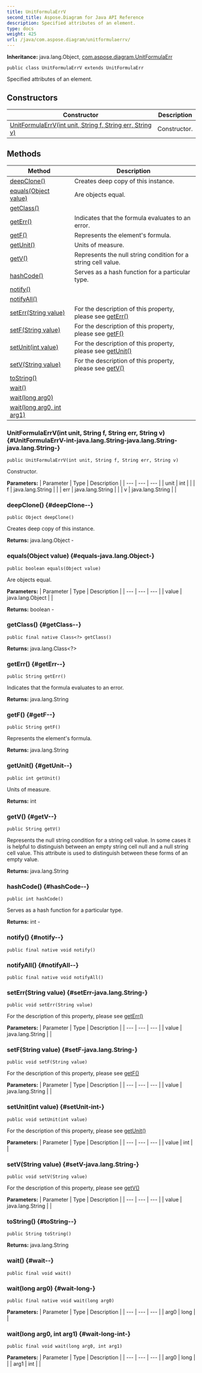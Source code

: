 ```yaml
---
title: UnitFormulaErrV
second_title: Aspose.Diagram for Java API Reference
description: Specified attributes of an element.
type: docs
weight: 425
url: /java/com.aspose.diagram/unitformulaerrv/
---
```


**Inheritance:**
java.lang.Object, [com.aspose.diagram.UnitFormulaErr](../../com.aspose.diagram/unitformulaerr)
```
public class UnitFormulaErrV extends UnitFormulaErr
```

Specified attributes of an element.
## Constructors

| Constructor | Description |
| --- | --- |
| [UnitFormulaErrV(int unit, String f, String err, String v)](#UnitFormulaErrV-int-java.lang.String-java.lang.String-java.lang.String-) | Constructor. |
## Methods

| Method | Description |
| --- | --- |
| [deepClone()](#deepClone--) | Creates deep copy of this instance. |
| [equals(Object value)](#equals-java.lang.Object-) | Are objects equal. |
| [getClass()](#getClass--) |  |
| [getErr()](#getErr--) | Indicates that the formula evaluates to an error. |
| [getF()](#getF--) | Represents the element's formula. |
| [getUnit()](#getUnit--) | Units of measure. |
| [getV()](#getV--) | Represents the null string condition for a string cell value. |
| [hashCode()](#hashCode--) | Serves as a hash function for a particular type. |
| [notify()](#notify--) |  |
| [notifyAll()](#notifyAll--) |  |
| [setErr(String value)](#setErr-java.lang.String-) | For the description of this property, please see [getErr()](../../com.aspose.diagram/unitformulaerr\#getErr--) |
| [setF(String value)](#setF-java.lang.String-) | For the description of this property, please see [getF()](../../com.aspose.diagram/unitformulaerr\#getF--) |
| [setUnit(int value)](#setUnit-int-) | For the description of this property, please see [getUnit()](../../com.aspose.diagram/unitformulaerr\#getUnit--) |
| [setV(String value)](#setV-java.lang.String-) | For the description of this property, please see [getV()](../../com.aspose.diagram/unitformulaerrv\#getV--) |
| [toString()](#toString--) |  |
| [wait()](#wait--) |  |
| [wait(long arg0)](#wait-long-) |  |
| [wait(long arg0, int arg1)](#wait-long-int-) |  |
### UnitFormulaErrV(int unit, String f, String err, String v) {#UnitFormulaErrV-int-java.lang.String-java.lang.String-java.lang.String-}
```
public UnitFormulaErrV(int unit, String f, String err, String v)
```


Constructor.

**Parameters:**
| Parameter | Type | Description |
| --- | --- | --- |
| unit | int |  |
| f | java.lang.String |  |
| err | java.lang.String |  |
| v | java.lang.String |  |

### deepClone() {#deepClone--}
```
public Object deepClone()
```


Creates deep copy of this instance.

**Returns:**
java.lang.Object - 
### equals(Object value) {#equals-java.lang.Object-}
```
public boolean equals(Object value)
```


Are objects equal.

**Parameters:**
| Parameter | Type | Description |
| --- | --- | --- |
| value | java.lang.Object |  |

**Returns:**
boolean - 
### getClass() {#getClass--}
```
public final native Class<?> getClass()
```




**Returns:**
java.lang.Class<?>
### getErr() {#getErr--}
```
public String getErr()
```


Indicates that the formula evaluates to an error.

**Returns:**
java.lang.String
### getF() {#getF--}
```
public String getF()
```


Represents the element's formula.

**Returns:**
java.lang.String
### getUnit() {#getUnit--}
```
public int getUnit()
```


Units of measure.

**Returns:**
int
### getV() {#getV--}
```
public String getV()
```


Represents the null string condition for a string cell value. In some cases it is helpful to distinguish between an empty string cell null and a null string cell value. This attribute is used to distinguish between these forms of an empty value.

**Returns:**
java.lang.String
### hashCode() {#hashCode--}
```
public int hashCode()
```


Serves as a hash function for a particular type.

**Returns:**
int - 
### notify() {#notify--}
```
public final native void notify()
```




### notifyAll() {#notifyAll--}
```
public final native void notifyAll()
```




### setErr(String value) {#setErr-java.lang.String-}
```
public void setErr(String value)
```


For the description of this property, please see [getErr()](../../com.aspose.diagram/unitformulaerr\#getErr--)

**Parameters:**
| Parameter | Type | Description |
| --- | --- | --- |
| value | java.lang.String |  |

### setF(String value) {#setF-java.lang.String-}
```
public void setF(String value)
```


For the description of this property, please see [getF()](../../com.aspose.diagram/unitformulaerr\#getF--)

**Parameters:**
| Parameter | Type | Description |
| --- | --- | --- |
| value | java.lang.String |  |

### setUnit(int value) {#setUnit-int-}
```
public void setUnit(int value)
```


For the description of this property, please see [getUnit()](../../com.aspose.diagram/unitformulaerr\#getUnit--)

**Parameters:**
| Parameter | Type | Description |
| --- | --- | --- |
| value | int |  |

### setV(String value) {#setV-java.lang.String-}
```
public void setV(String value)
```


For the description of this property, please see [getV()](../../com.aspose.diagram/unitformulaerrv\#getV--)

**Parameters:**
| Parameter | Type | Description |
| --- | --- | --- |
| value | java.lang.String |  |

### toString() {#toString--}
```
public String toString()
```




**Returns:**
java.lang.String
### wait() {#wait--}
```
public final void wait()
```




### wait(long arg0) {#wait-long-}
```
public final native void wait(long arg0)
```




**Parameters:**
| Parameter | Type | Description |
| --- | --- | --- |
| arg0 | long |  |

### wait(long arg0, int arg1) {#wait-long-int-}
```
public final void wait(long arg0, int arg1)
```




**Parameters:**
| Parameter | Type | Description |
| --- | --- | --- |
| arg0 | long |  |
| arg1 | int |  |

